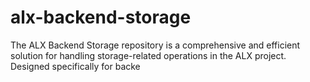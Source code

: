 # alx-backend-storage
The ALX Backend Storage repository is a comprehensive and efficient solution for handling storage-related operations in the ALX project. Designed specifically for backe
